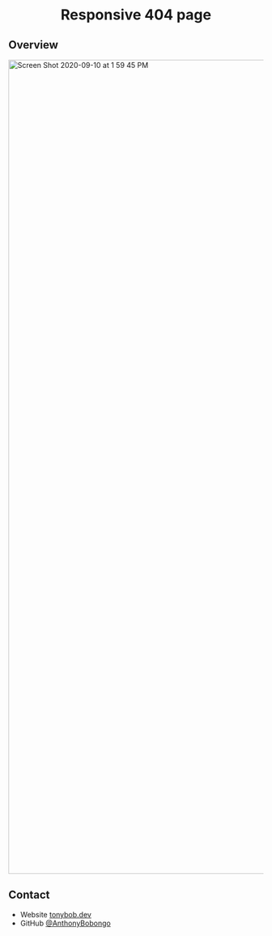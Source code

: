 

<h1 align="center">Responsive 404 page</h1>


## Overview

<img width="1610" alt="Screen Shot 2020-09-10 at 1 59 45 PM" src="https://user-images.githubusercontent.com/29877236/92777221-01c71d80-f36e-11ea-85a5-3a11afc93d06.png">



## Contact

- Website [tonybob.dev](https://{anthonybobongo.github.io})
- GitHub [@AnthonyBobongo](https://{github.com/AnthonyBobongo})

